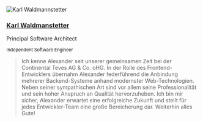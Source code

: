 <div class="outer">

![Karl Waldmannstetter](/images/Karl_Waldmannstetter.jpg)

<div class="inner">

### [Karl Waldmanstetter](https://www.waldmannstetter.de/#/)

Principal Software Architect

<small>Independent Software Engineer</small>

</div>

</div>

> Ich kenne Alexander seit unserer gemeinsamen Zeit bei der Continental Teves AG & Co. oHG.
> In der Rolle des Frontend-Entwicklers übernahm Alexander federführend die Anbindung mehrerer Backend-Systeme anhand modernster Web-Technologien.
> Neben seiner sympathischen Art sind vor allem seine Professionalität und sein hoher Anspruch an Qualität hervorzuheben.
> Ich bin mir sicher, Alexander erwartet eine erfolgreiche Zukunft und stellt für jedes Entwickler-Team eine große Bereicherung dar.
> Weiterhin alles Gute!
